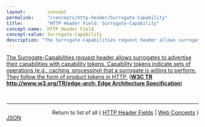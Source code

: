 ```yaml
---
layout:        concept
permalink:     "/concepts/http-header/Surrogate-Capability"
title:         "HTTP Header Field: Surrogate-Capability"
concept-name:  HTTP Header Field
concept-value: Surrogate-Capability
description: "The Surrogate-Capabilities request header allows surrogates to advertise their capabilities with capability tokens. Capability tokens indicate sets of operations (e.g., caching, processing) that a surrogate is willing to perform. They follow the form of product tokens in HTTP."
---
```


[The Surrogate-Capabilities request header allows surrogates to advertise their capabilities with capability tokens. Capability tokens indicate sets of operations (e.g., caching, processing) that a surrogate is willing to perform. They follow the form of product tokens in HTTP.](http://www.w3.org/TR/edge-arch/ "Read documentation for HTTP Header Field &#34;Surrogate-Capability&#34;") (**[W3C TR http://www.w3.org/TR/edge-arch: Edge Architecture Specification](/specs/W3C/TR/edge-arch "This document defines the Edge Architecture, which extend the Web infrastructure through the use of HTTP surrogates - intermediaries that act on behalf of an origin server.")**)

<br/>
<hr/>

<p style="float : left"><a href="./Surrogate-Capability.json" title="JSON representing this particular Web Concept value">JSON</a></p>
<p style="text-align: right">Return to list of all ( <a href="../http-header/">HTTP Header Fields</a> | <a href="../">Web Concepts</a> )</p>
